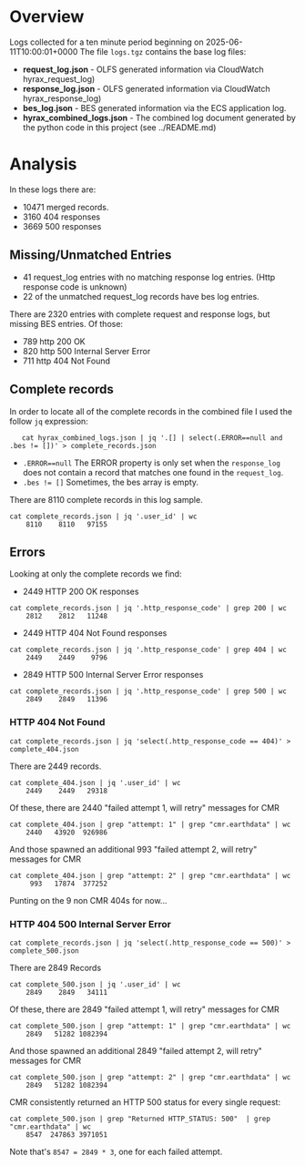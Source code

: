 # Overview

Logs collected for a ten minute period beginning on 2025-06-11T10:00:01+0000
The file `logs.tgz` contains the base log files:
* __request\_log.json__ - OLFS generated information via CloudWatch hyrax\_request\_log)
* __response\_log.json__ - OLFS generated information via CloudWatch hyrax\_response\_log)
* __bes\_log.json__ - BES generated information via the ECS application log.
* __hyrax\_combined\_logs.json__ - The combined log document generated by the python code in this project (see ../README.md)

# Analysis 
In these logs there are:
* 10471 merged records.
* 3160 404 responses
* 3669 500 responses

## Missing/Unmatched Entries
* 41 request_log entries with no matching response log entries. (Http response code is unknown)
* 22 of the unmatched request_log records have bes log entries.

There are 2320 entries with complete request and response logs, but missing BES entries.
Of those:
* 789 http 200 OK
* 820 http 500 Internal Server Error
* 711 http 404 Not Found

## Complete records
In order to locate all of the complete records in the combined file I used the follow `jq` expression:
```
   cat hyrax_combined_logs.json | jq '.[] | select(.ERROR==null and .bes != [])' > complete_records.json 
```
* `.ERROR==null` The ERROR property is only set when the `response_log` does not contain a record that matches one found in the `request_log`.
* `.bes != []` Sometimes, the bes array is empty. 

There are 8110 complete records in this log sample.
```
cat complete_records.json | jq '.user_id' | wc
    8110    8110   97155
```

## Errors
Looking at only the complete records we find:

* 2449 HTTP 200 OK responses
```
cat complete_records.json | jq '.http_response_code' | grep 200 | wc
    2812    2812   11248
```

* 2449 HTTP 404 Not Found responses
```
cat complete_records.json | jq '.http_response_code' | grep 404 | wc
    2449    2449    9796
```

* 2849 HTTP 500 Internal Server Error responses
```    
cat complete_records.json | jq '.http_response_code' | grep 500 | wc
    2849    2849   11396
```

### HTTP 404 Not Found
```
cat complete_records.json | jq 'select(.http_response_code == 404)' > complete_404.json
```

There are 2449 records.
```
cat complete_404.json | jq '.user_id' | wc
    2449    2449   29318
```
Of these, there are 2440 "failed attempt 1, will retry" messages for CMR

```
cat complete_404.json | grep "attempt: 1" | grep "cmr.earthdata" | wc
    2440   43920  926986
```
And those spawned an additional 993 "failed attempt 2, will retry" messages for CMR

```
cat complete_404.json | grep "attempt: 2" | grep "cmr.earthdata" | wc
     993   17874  377252
```

Punting on the 9 non CMR 404s for now...


### HTTP 404 500 Internal Server Error

```
cat complete_records.json | jq 'select(.http_response_code == 500)' > complete_500.json
```
There are 2849 Records
```
cat complete_500.json | jq '.user_id' | wc
    2849    2849   34111
```
Of these, there are 2849 "failed attempt 1, will retry" messages for CMR

```
cat complete_500.json | grep "attempt: 1" | grep "cmr.earthdata" | wc
    2849   51282 1082394
```
And those spawned an additional 2849 "failed attempt 2, will retry" messages for CMR

```
cat complete_500.json | grep "attempt: 2" | grep "cmr.earthdata" | wc
    2849   51282 1082394
```

CMR consistently returned an HTTP 500 status for every single request:
```
cat complete_500.json | grep "Returned HTTP_STATUS: 500"  | grep "cmr.earthdata" | wc
    8547  247863 3971051
```
Note that's `8547 = 2849 * 3`, one for each failed attempt.

